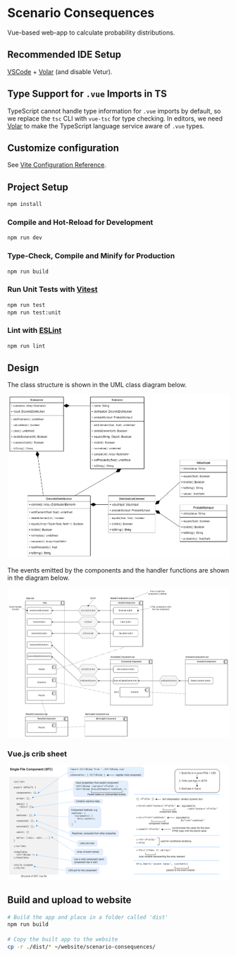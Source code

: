 # Scenario Consequences

Vue-based web-app to calculate probability distributions.

## Recommended IDE Setup

[VSCode](https://code.visualstudio.com/) + [Volar](https://marketplace.visualstudio.com/items?itemName=Vue.volar) (and disable Vetur).

## Type Support for `.vue` Imports in TS

TypeScript cannot handle type information for `.vue` imports by default, so we replace the `tsc` CLI with `vue-tsc` for type checking. In editors, we need [Volar](https://marketplace.visualstudio.com/items?itemName=Vue.volar) to make the TypeScript language service aware of `.vue` types.

## Customize configuration

See [Vite Configuration Reference](https://vite.dev/config/).

## Project Setup

```sh
npm install
```

### Compile and Hot-Reload for Development

```sh
npm run dev
```

### Type-Check, Compile and Minify for Production

```sh
npm run build
```

### Run Unit Tests with [Vitest](https://vitest.dev/)

```sh
npm run test
npm run test:unit
```

### Lint with [ESLint](https://eslint.org/)

```sh
npm run lint
```

## Design

The class structure is shown in the UML class diagram below.

![Class diagram](./design/design-Class%20diagram.drawio.png)

The events emitted by the components and the handler functions are shown in the diagram below.

![Event diagram](./design/design-Events.drawio.png)

### Vue.js crib sheet

![Vue.js crib sheet](./design/design-Crib%20sheet.drawio.png)

## Build and upload to website

```bash
# Build the app and place in a folder called 'dist'
npm run build

# Copy the built app to the website
cp -r ./dist/* ~/website/scenario-consequences/
```
